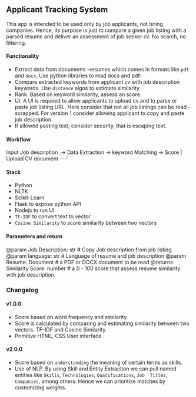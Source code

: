 ## Applicant Tracking System

This app is intended to be used only by job applicants, not hiring companies.
Hence, its purpose is just to compare a given job listing with a parsed resume and deliver an assessment of job seeker cv.
No search, no filtering. 


#### Functionality

- Extract data from documents -resumes which comes in formats like `pdf` and `docx`. Use python libraries to read docs and 
pdf-
- Compare extracted keywords from applicant cv with job description keywords.  Use `distance` algos to estimate similarity.
- Rank. Based on keyword similarity, assess an score.
- UI. A UI is required to allow applicants to upload cv and to parse or paste job listing URL.
Here consider that not all job listings can be read -scrapped.  For version 1 consider allowing applicant to copy and paste 
job description.
- If allowed pasting text, consider security, that is escaping text.


#### Workflow

Input Job description .-> Data Extraction -> keyword Matching -> Score
                      |
Upload CV document ---'

#### Stack

- Python
- NLTK
- Scikit-Learn
- Flask to expose python API
- Nodejs to run UI
- `TF-IDF` to convert text to vector
- `Cosine Similarity` to score similarity between two vectors

#### Parameters and return
@param Job Description: str # Copy Job description from job listing
@param language: str # Language of resume and job description
@param Resume: Document # a PDF or DOCX document to be read
@returns Similarity Score: number # a 0 - 100 score that assess resume similarity with job description. 

### Changelog

#### v1.0.0 
- Score based on word frequency and similarity.
- Score is calculated by comparing and estimating similarity between two vectors.  TF-IDF and Cosine Similarity.
- Primitive HTML, CSS User interface.

#### v2.0.0
- Score based on `understanding` the meaning of certain terms as skills.
- Use of NLP.
    By using Skill and Entity Extraction we can pull named entities like `Skills`, `Technologies`, `Qualifications`, `Job 
    Titles`, `Companies`, among others. Hence we can prioritize matches by customizing weights.
